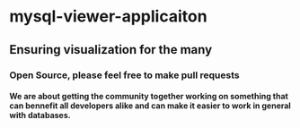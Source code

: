 # mysql-viewer-applicaiton

## Ensuring visualization for the many
### **Open Source, please feel free to make pull requests**


#### We are about getting the community together working on something that can bennefit all developers alike and can make it easier to work in general with databases.

